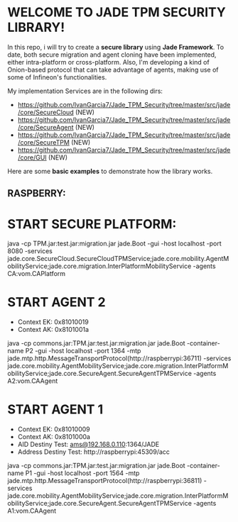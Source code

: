 
# WELCOME TO JADE TPM SECURITY LIBRARY!

In this repo, i will try to create a **secure library** using **Jade Framework**.
To date, both secure migration and agent cloning have been implemented, either intra-platform or cross-platform.
Also, I'm developing a kind of Onion-based protocol that can take advantage of agents, 
making use of some of Infineon's functionalities.

My implementation Services are in the following dirs:

* https://github.com/IvanGarcia7/Jade_TPM_Security/tree/master/src/jade/core/SecureCloud (NEW)
* https://github.com/IvanGarcia7/Jade_TPM_Security/tree/master/src/jade/core/SecureAgent (NEW)
* https://github.com/IvanGarcia7/Jade_TPM_Security/tree/master/src/jade/core/SecureTPM (NEW)
* https://github.com/IvanGarcia7/Jade_TPM_Security/tree/master/src/jade/core/GUI (NEW)

Here are some **basic examples** to demonstrate how the library works.

## RASPBERRY:

# START SECURE PLATFORM:

java -cp TPM.jar:test.jar:migration.jar jade.Boot -gui -host localhost -port 8080 -services jade.core.SecureCloud.SecureCloudTPMService\;jade.core.mobility.AgentMobilityService\;jade.core.migration.InterPlatformMobilityService -agents CA:vom.CAPlatform


# START AGENT 2

* Context EK: 0x81010019
* Context AK: 0x8101001a


java -cp commons.jar:TPM.jar:test.jar:migration.jar jade.Boot -container-name P2 -gui -host localhost -port 1364 -mtp jade.mtp.http.MessageTransportProtocol\(http://raspberrypi:36711\) -services jade.core.mobility.AgentMobilityService\;jade.core.migration.InterPlatformMobilityService\;jade.core.SecureAgent.SecureAgentTPMService -agents A2:vom.CAAgent


# START AGENT 1

* Context EK: 0x81010009
* Context AK: 0x8101000a
* AID Destiny Test: ams@192.168.0.110:1364/JADE
* Address Destiny Test: http://raspberrypi:45309/acc


java -cp commons.jar:TPM.jar:test.jar:migration.jar jade.Boot -container-name P1 -gui -host localhost -port 1564 -mtp jade.mtp.http.MessageTransportProtocol\(http://raspberrypi:36811\) -services jade.core.mobility.AgentMobilityService\;jade.core.migration.InterPlatformMobilityService\;jade.core.SecureAgent.SecureAgentTPMService -agents A1:vom.CAAgent



